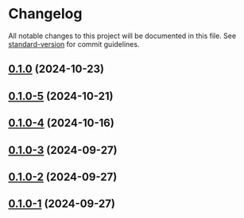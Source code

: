 # Changelog

All notable changes to this project will be documented in this file. See [standard-version](https://github.com/conventional-changelog/standard-version) for commit guidelines.

## [0.1.0](https://github.com/joabssilveira/fwork-jsts-server/compare/v0.1.0-5...v0.1.0) (2024-10-23)

## [0.1.0-5](https://github.com/joabssilveira/fwork-jsts-server/compare/v0.1.0-4...v0.1.0-5) (2024-10-21)

## [0.1.0-4](https://github.com/joabssilveira/fwork-jsts-server/compare/v0.1.0-3...v0.1.0-4) (2024-10-16)

## [0.1.0-3](https://github.com/joabssilveira/fwork-jsts-server/compare/v0.1.0-2...v0.1.0-3) (2024-09-27)

## [0.1.0-2](https://github.com/joabssilveira/fwork-jsts-server/compare/v0.1.0-1...v0.1.0-2) (2024-09-27)

## [0.1.0-1](https://github.com/joabssilveira/fwork-jsts-server/compare/v0.1.1-3...v0.1.0-1) (2024-09-27)